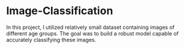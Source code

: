 # Image-Classification
In this project, I utilized relatively small dataset containing images of different age groups. The goal was to build a robust model capable of accurately classifying these images.
